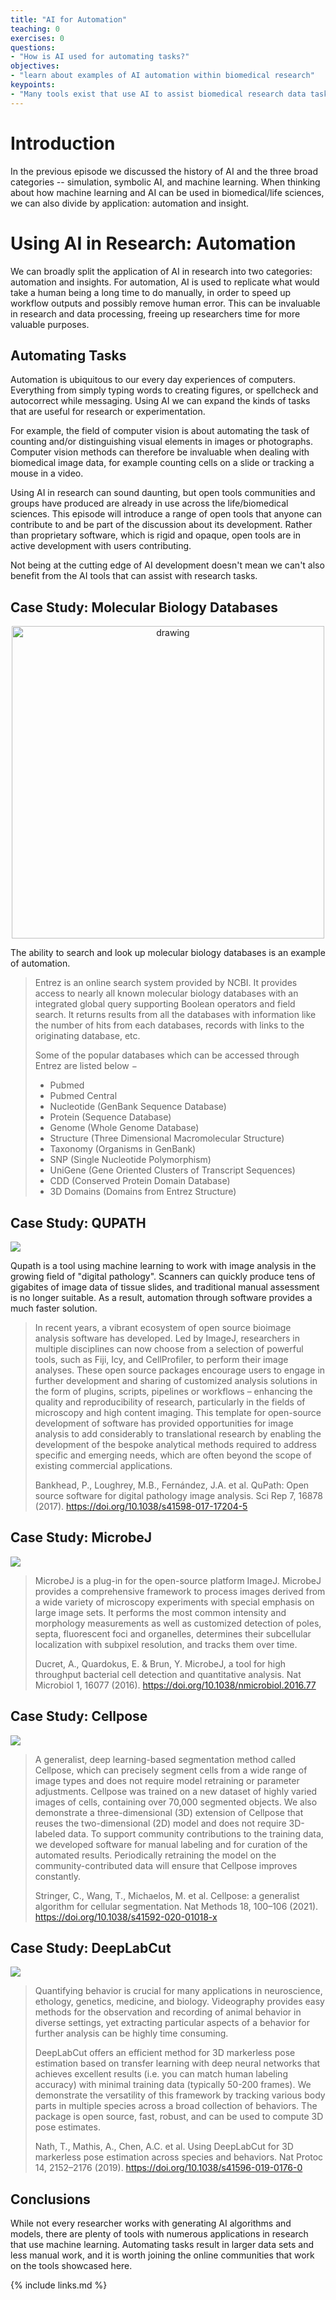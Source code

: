 ```yaml
---
title: "AI for Automation"
teaching: 0
exercises: 0
questions:
- "How is AI used for automating tasks?"
objectives:
- "learn about examples of AI automation within biomedical research"
keypoints:
- "Many tools exist that use AI to assist biomedical research data tasks"
---
```


# Introduction

In the previous episode we discussed the history of AI and the three broad categories -- simulation, symbolic AI, and machine learning. When thinking about how machine learning and AI can be used in biomedical/life sciences, we can also divide by application: automation and insight. 

# Using AI in Research: Automation

We can broadly split the application of AI in research into two categories: automation and insights. For automation, AI is used to replicate what would take a human being a long time to do manually, in order to speed up workflow outputs and possibly remove human error. This can be invaluable in research and data processing, freeing up researchers time for more valuable purposes. 

## Automating Tasks

Automation is ubiquitous to our every day experiences of computers. Everything from simply typing words to creating figures, or spellcheck and autocorrect while messaging. Using AI we can expand the kinds of tasks that are useful for research or experimentation. 

For example, the field of computer vision is about automating the task of counting and/or distinguishing visual elements in images or photographs. Computer vision methods can therefore be invaluable when dealing with biomedical image data, for example counting cells on a slide or tracking a mouse in a video. 

Using AI in research can sound daunting, but open tools communities and groups have produced are already in use across the life/biomedical sciences. This episode will introduce a range of open tools that anyone can contribute to and be part of the discussion about its development. Rather than proprietary software, which is rigid and opaque, open tools are in active development with users contributing.

Not being at the cutting edge of AI development doesn't mean we can't also benefit from the AI tools that can assist with research tasks. 

## Case Study: Molecular Biology Databases

<p align="center">
<img src="https://i.ytimg.com/vi/BQ0i2MiAB30/maxresdefault.jpg" alt="drawing" width="500"/>
</p>
The ability to search and look up molecular biology databases is an example of automation.


> Entrez is an online search system provided by NCBI. It provides access to nearly all known molecular biology databases with an integrated global query supporting Boolean operators and field search. It returns results from all the databases with information like the number of hits from each databases, records with links to the originating database, etc.
>
> Some of the popular databases which can be accessed through Entrez are listed below −
>
> - Pubmed
> - Pubmed Central
> - Nucleotide (GenBank Sequence Database)
> - Protein (Sequence Database)
> - Genome (Whole Genome Database)
> - Structure (Three Dimensional Macromolecular Structure)
> - Taxonomy (Organisms in GenBank)
> - SNP (Single Nucleotide Polymorphism)
> - UniGene (Gene Oriented Clusters of Transcript Sequences)
> - CDD (Conserved Protein Domain Database)
> - 3D Domains (Domains from Entrez Structure)

## Case Study: QUPATH

![](https://media.springernature.com/full/springer-static/image/art%3A10.1038%2Fs41598-017-17204-5/MediaObjects/41598_2017_17204_Fig1_HTML.jpg?as=webp)

Qupath is a tool using machine learning to work with image analysis in the growing field of "digital pathology". Scanners can quickly produce tens of gigabites of image data of tissue slides, and traditional manual assessment is no longer suitable. As a result, automation through software provides a much faster solution. 

> In recent years, a vibrant ecosystem of open source bioimage analysis software has developed. Led by ImageJ, researchers in multiple disciplines can now choose from a selection of powerful tools, such as Fiji, Icy, and CellProfiler, to perform their image analyses. These open source packages encourage users to engage in further development and sharing of customized analysis solutions in the form of plugins, scripts, pipelines or workflows – enhancing the quality and reproducibility of research, particularly in the fields of microscopy and high content imaging. This template for open-source development of software has provided opportunities for image analysis to add considerably to translational research by enabling the development of the bespoke analytical methods required to address specific and emerging needs, which are often beyond the scope of existing commercial applications. 
> 
> Bankhead, P., Loughrey, M.B., Fernández, J.A. et al. QuPath: Open source software for digital pathology image analysis. Sci Rep 7, 16878 (2017). https://doi.org/10.1038/s41598-017-17204-5


## Case Study: MicrobeJ

![](https://media.springernature.com/full/springer-static/image/art%3A10.1038%2Fnmicrobiol.2016.77/MediaObjects/41564_2016_Article_BFnmicrobiol201677_Fig1_HTML.jpg?as=webp)

> MicrobeJ is a plug-in for the open-source platform ImageJ. MicrobeJ provides a comprehensive framework to process images derived from a wide variety of microscopy experiments with special emphasis on large image sets. It performs the most common intensity and morphology measurements as well as customized detection of poles, septa, fluorescent foci and organelles, determines their subcellular localization with subpixel resolution, and tracks them over time. 
>
> Ducret, A., Quardokus, E. & Brun, Y. MicrobeJ, a tool for high throughput bacterial cell detection and quantitative analysis. Nat Microbiol 1, 16077 (2016). https://doi.org/10.1038/nmicrobiol.2016.77


## Case Study: Cellpose

![](https://media.springernature.com/lw685/springer-static/image/art%3A10.1038%2Fs41592-020-01018-x/MediaObjects/41592_2020_1018_Fig6_HTML.png)

> A generalist, deep learning-based segmentation method called Cellpose, which can precisely segment cells from a wide range of image types and does not require model retraining or parameter adjustments. Cellpose was trained on a new dataset of highly varied images of cells, containing over 70,000 segmented objects. We also demonstrate a three-dimensional (3D) extension of Cellpose that reuses the two-dimensional (2D) model and does not require 3D-labeled data. To support community contributions to the training data, we developed software for manual labeling and for curation of the automated results. Periodically retraining the model on the community-contributed data will ensure that Cellpose improves constantly. 
>
> Stringer, C., Wang, T., Michaelos, M. et al. Cellpose: a generalist algorithm for cellular segmentation. Nat Methods 18, 100–106 (2021). https://doi.org/10.1038/s41592-020-01018-x

## Case Study: DeepLabCut

![](http://static1.squarespace.com/static/57f6d51c9f74566f55ecf271/t/608a8487d542d413d321d4b9/1619690631830/ezgif.com-gif-maker+%289%29.gif?format=1500w)

> Quantifying behavior is crucial for many applications in neuroscience, ethology, genetics, medicine, and biology. Videography provides easy methods for the observation and recording of animal behavior in diverse settings, yet extracting particular aspects of a behavior for further analysis can be highly time consuming.
>
> DeepLabCut offers an efficient method for 3D markerless pose estimation based on transfer learning with deep neural networks that achieves excellent results (i.e. you can match human labeling accuracy) with minimal training data (typically 50-200 frames). We demonstrate the versatility of this framework by tracking various body parts in multiple species across a broad collection of behaviors. The package is open source, fast, robust, and can be used to compute 3D pose estimates.
>
> Nath, T., Mathis, A., Chen, A.C. et al. Using DeepLabCut for 3D markerless pose estimation across species and behaviors. Nat Protoc 14, 2152–2176 (2019). https://doi.org/10.1038/s41596-019-0176-0

## Conclusions

While not every researcher works with generating AI algorithms and models, there are plenty of tools with numerous applications in research that use machine learning. Automating tasks result in larger data sets and less manual work, and it is worth joining the online communities that work on the tools showcased here. 

{% include links.md %}
